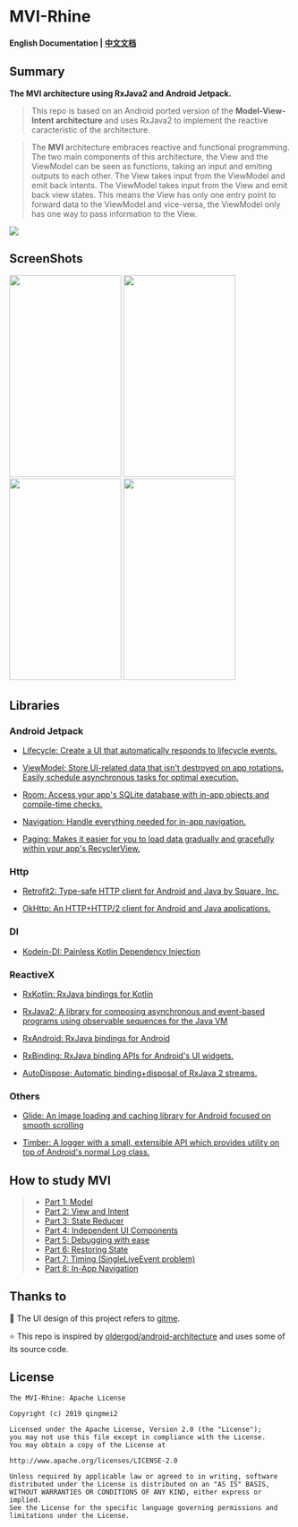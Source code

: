 # MVI-Rhine

#### English Documentation | [中文文档](https://github.com/qingmei2/MVI-Rhine)

## Summary

**The MVI architecture using RxJava2 and Android Jetpack.**

> This repo is based on an Android ported version of the **Model-View-Intent architecture** and uses RxJava2 to implement the reactive caracteristic of the architecture.

> The **MVI** architecture embraces reactive and functional programming. The two main components of this architecture, the View and the ViewModel can be seen as functions, taking an input and emiting outputs to each other. The View takes input from the ViewModel and emit back intents. The ViewModel takes input from the View and emit back view states. This means the View has only one entry point to forward data to the ViewModel and vice-versa, the ViewModel only has one way to pass information to the View.

![](https://github.com/qingmei2/MVI-Rhine/blob/master/screenshots/mvi_detail.png)

## ScreenShots

<div align:left;display:inline;>
<img width="200" height="360" src="https://github.com/qingmei2/MVI-Rhine/blob/master/screenshots/login.png"/>
<img width="200" height="360" src="https://github.com/qingmei2/MVI-Rhine/blob/master/screenshots/home.png"/>
<img width="200" height="360" src="https://github.com/qingmei2/MVI-Rhine/blob/master/screenshots/repos.png"/>
<img width="200" height="360" src="https://github.com/qingmei2/MVI-Rhine/blob/master/screenshots/me.png"/>
</div>

## Libraries

### Android Jetpack

* [Lifecycle: Create a UI that automatically responds to lifecycle events.](https://developer.android.com/topic/libraries/architecture/lifecycle)

* [ViewModel: Store UI-related data that isn't destroyed on app rotations. Easily schedule asynchronous tasks for optimal execution.](https://developer.android.com/topic/libraries/architecture/viewmodel)

* [Room: Access your app's SQLite database with in-app objects and compile-time checks.](https://developer.android.com/topic/libraries/architecture/room)

* [Navigation: Handle everything needed for in-app navigation.](https://developer.android.com/topic/libraries/architecture/navigation/)

* [Paging: Makes it easier for you to load data gradually and gracefully within your app's RecyclerView.](https://developer.android.com/topic/libraries/architecture/paging/)

### Http

* [Retrofit2: Type-safe HTTP client for Android and Java by Square, Inc.](https://github.com/square/retrofit)

* [OkHttp: An HTTP+HTTP/2 client for Android and Java applications.](https://github.com/square/okhttp)

### DI

* [Kodein-DI: Painless Kotlin Dependency Injection](https://github.com/Kodein-Framework/Kodein-DI)

### ReactiveX

* [RxKotlin: RxJava bindings for Kotlin](https://github.com/ReactiveX/RxKotlin)

* [RxJava2: A library for composing asynchronous and event-based programs using observable sequences for the Java VM](https://github.com/ReactiveX/RxJava)

* [RxAndroid: RxJava bindings for Android](https://github.com/ReactiveX/RxAndroid)

* [RxBinding: RxJava binding APIs for Android's UI widgets.](https://github.com/JakeWharton/RxBinding)

* [AutoDispose: Automatic binding+disposal of RxJava 2 streams.](https://github.com/uber/AutoDispose)

### Others

* [Glide: An image loading and caching library for Android focused on smooth scrolling](https://github.com/bumptech/glide)

* [Timber: A logger with a small, extensible API which provides utility on top of Android's normal Log class.](https://github.com/JakeWharton/timber)

## How to study MVI

> * [Part 1: Model
](http://hannesdorfmann.com/android/mosby3-mvi-1)
> * [Part 2: View and Intent](http://hannesdorfmann.com/android/mosby3-mvi-2)
> * [Part 3: State Reducer](http://hannesdorfmann.com/android/mosby3-mvi-3)
> * [Part 4: Independent UI Components
](http://hannesdorfmann.com/android/mosby3-mvi-4)
> * [Part 5: Debugging with ease
](http://hannesdorfmann.com/android/mosby3-mvi-5)
> * [Part 6: Restoring State
](http://hannesdorfmann.com/android/mosby3-mvi-6)
> * [Part 7: Timing (SingleLiveEvent problem)
](http://hannesdorfmann.com/android/mosby3-mvi-7)
> * [Part 8: In-App Navigation
](http://hannesdorfmann.com/android/mosby3-mvi-8)

## Thanks to

:art: The UI design of this project refers to [gitme](https://github.com/flutterchina/gitme).

:star: This repo is inspired by [oldergod/android-architecture](https://github.com/oldergod/android-architecture) and uses some of its source code.

## License

    The MVI-Rhine: Apache License

    Copyright (c) 2019 qingmei2

    Licensed under the Apache License, Version 2.0 (the "License");
    you may not use this file except in compliance with the License.
    You may obtain a copy of the License at

    http://www.apache.org/licenses/LICENSE-2.0

    Unless required by applicable law or agreed to in writing, software
    distributed under the License is distributed on an "AS IS" BASIS,
    WITHOUT WARRANTIES OR CONDITIONS OF ANY KIND, either express or implied.
    See the License for the specific language governing permissions and
    limitations under the License.
